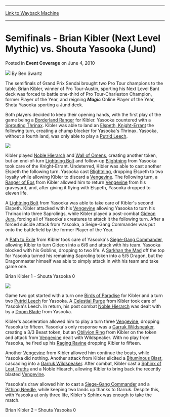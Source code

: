 
---
[Link to Wayback Machine](https://web.archive.org/web/20211127101644/https://magic.wizards.com/en/articles/archive/event-coverage/semifinals-brian-kibler-next-level-mythic-vs-shouta-yasooka-jund)

[_metadata_:author]:- "Ben Swartz"
[_metadata_:description]:- "The semifinals of Grand Prix Sendai brought two Pro Tour champions to the table. Brian Kibler, winner of Pro Tour-Austin, sporting his Next Level Bant deck was forced to battle one-third of Pro Tour-Charleston Champion, former Player of the Year, and reigning Magic Online Player of the Year, Shota Yasooka sporting a Jund deck. Both players decided to keep their opening hands,"
[_metadata_:generator]:- "Drupal 7 (http://drupal.org)"
[_metadata_:node]:- "345131"
[_metadata_:publish_date]:- "2010-06-04"
[_metadata_:source]:- "div-main-content"
[_metadata_:title]:- "Semifinals - Brian Kibler (Next Level Mythic) vs. Shouta Yasooka (Jund)"
[_metadata_:wayback_capture_timestamp]:- "2021-11-27 10:16:44"
[_metadata_:wayback_raw_url]:- "https://web.archive.org/web/20211127101644id_/https://magic.wizards.com/en/articles/archive/event-coverage/semifinals-brian-kibler-next-level-mythic-vs-shouta-yasooka-jund"
[_metadata_:wayback_url]:- "https://magic.wizards.com/en/articles/archive/event-coverage/semifinals-brian-kibler-next-level-mythic-vs-shouta-yasooka-jund"
---


Semifinals - Brian Kibler (Next Level Mythic) vs. Shouta Yasooka (Jund)
=======================================================================



 Posted in **Event Coverage**
 on June 4, 2010 






![](https://media.magic.wizards.com/styles/auth_small/public/images/person/benswa-author.jpg)
By Ben Swartz











The semifinals of Grand Prix Sendai brought two Pro Tour champions to the table. Brian Kibler, winner of Pro Tour-Austin, sporting his Next Level Bant deck was forced to battle one-third of Pro Tour-Charleston Champion, former Player of the Year, and reigning ***Magic*** Online Player of the Year, Shota Yasooka sporting a Jund deck.


Both players decided to keep their opening hands, with the first play of the game being a [Borderland Ranger](https://gatherer.wizards.com/Pages/Card/Details.aspx?name=Borderland+Ranger) for Kibler. Yasooka countered with a [Sprouting Thrinax](https://gatherer.wizards.com/Pages/Card/Details.aspx?name=Sprouting+Thrinax). Kibler was able to land an [Elspeth, Knight-Errant](https://gatherer.wizards.com/Pages/Card/Details.aspx?name=Elspeth%2C+Knight-Errant) the following turn, creating a chump blocker for Yasooka's Thrinax. Yasooka, without a fourth land, was only able to play a [Putrid Leech](https://gatherer.wizards.com/Pages/Card/Details.aspx?name=Putrid+Leech).


![](https://media.wizards.com/legacy/mtg/images/daily/events/gpsen10/sfb_yaso.jpg)


Kibler played [Noble Hierarch](https://gatherer.wizards.com/Pages/Card/Details.aspx?name=Noble+Hierarch) and [Wall of Omens](https://gatherer.wizards.com/Pages/Card/Details.aspx?name=Wall+of+Omens), creating another token, but an end-of-turn [Lightning Bolt](https://gatherer.wizards.com/Pages/Card/Details.aspx?name=Lightning+Bolt) and follow-up [Blightning](https://gatherer.wizards.com/Pages/Card/Details.aspx?name=Blightning) from Yasooka took care of the Knight-Errant. Undeterred, Kibler was able to cast another Elspeth the following turn. Yasooka cast [Blightning](https://gatherer.wizards.com/Pages/Card/Details.aspx?name=Blightning), dropping Elspeth to two loyalty while allowing Kibler to discard a [Vengevine](https://gatherer.wizards.com/Pages/Card/Details.aspx?name=Vengevine). The following turn, a [Ranger of Eos](https://gatherer.wizards.com/Pages/Card/Details.aspx?name=Ranger+of+Eos) from Kibler allowed him to return [Vengevine](https://gatherer.wizards.com/Pages/Card/Details.aspx?name=Vengevine) from his graveyard, and, after giving it flying with Elspeth, Yasooka dropped to eleven life.


A [Lightning Bolt](https://gatherer.wizards.com/Pages/Card/Details.aspx?name=Lightning+Bolt) from Yasooka was able to take care of Kibler's second Elspeth. Kibler attacked with his [Vengevine](https://gatherer.wizards.com/Pages/Card/Details.aspx?name=Vengevine) allowing Yasooka to turn his Thrinax into three Saprolings, while Kibler played a post-combat [Gideon Jura](https://gatherer.wizards.com/Pages/Card/Details.aspx?name=Gideon+Jura), forcing all of Yasooka's creatures to attack it the following turn. After a forced suicide attack from Yasooka, a Seige-Gang Commander was put onto the battlefield by the former Player of the Year.


A [Path to Exile](https://gatherer.wizards.com/Pages/Card/Details.aspx?name=Path+to+Exile) from Kibler took care of Yasooka's [Siege-Gang Commander](https://gatherer.wizards.com/Pages/Card/Details.aspx?name=Siege-Gang+Commander), allowing Kibler to turn Gideon into a 6/6 and attack with his team. Yasooka blocked with his Goblins, dropping to two life. A [Sarkhan the Mad](https://gatherer.wizards.com/Pages/Card/Details.aspx?name=Sarkhan+the+Mad) off the top for Yasooka turned his remaining Saproling token into a 5/5 Dragon, but the Dragonmaster himself was able to simply attack in with his team and take game one.


Brian Kibler 1 – Shouta Yasooka 0


![](https://media.wizards.com/legacy/mtg/images/daily/events/gpsen10/sfb_kibler.jpg)


Game two got started with a turn one [Birds of Paradise](https://gatherer.wizards.com/Pages/Card/Details.aspx?name=Birds+of+Paradise) for Kibler and a turn two [Putrid Leech](https://gatherer.wizards.com/Pages/Card/Details.aspx?name=Putrid+Leech) for Yasooka. A [Celestial Purge](https://gatherer.wizards.com/Pages/Card/Details.aspx?name=Celestial+Purge) from Kibler took care of Yasooka's Leech. In return, his post combat [Noble Hierarch](https://gatherer.wizards.com/Pages/Card/Details.aspx?name=Noble+Hierarch) was dealt with by a [Doom Blade](https://gatherer.wizards.com/Pages/Card/Details.aspx?name=Doom+Blade) from Yasooka.


Kibler's acceleration allowed him to play a turn three [Vengevine](https://gatherer.wizards.com/Pages/Card/Details.aspx?name=Vengevine), dropping Yasooka to fifteen. Yasooka's only response was a [Garruk Wildspeaker](https://gatherer.wizards.com/Pages/Card/Details.aspx?name=Garruk+Wildspeaker), creating a 3/3 Beast token, but an [Oblivion Ring](https://gatherer.wizards.com/Pages/Card/Details.aspx?name=Oblivion+Ring) from Kibler on the token and attack from [Vengevine](https://gatherer.wizards.com/Pages/Card/Details.aspx?name=Vengevine) dealt with Wildspeaker. With no play from Yasooka, he fired up his [Raging Ravine](https://gatherer.wizards.com/Pages/Card/Details.aspx?name=Raging+Ravine) dropping Kibler to fifteen.


Another [Vengevine](https://gatherer.wizards.com/Pages/Card/Details.aspx?name=Vengevine) from Kibler allowed him continue the beats, while Yasooka did nothing. Another attack from Kibler elicited a [Bituminous Blast](https://gatherer.wizards.com/Pages/Card/Details.aspx?name=Bituminous+Blast), cascading into a [Garruk Wildspeaker](https://gatherer.wizards.com/Pages/Card/Details.aspx?name=Garruk+Wildspeaker). After combat, Kibler cast a [Sphinx of Lost Truths](https://gatherer.wizards.com/Pages/Card/Details.aspx?name=Sphinx+of+Lost+Truths) and a Noble Hiearch, allowing Kibler to bring back the recently blasted [Vengevine](https://gatherer.wizards.com/Pages/Card/Details.aspx?name=Vengevine).


Yasooka's draw allowed him to cast a [Siege-Gang Commander](https://gatherer.wizards.com/Pages/Card/Details.aspx?name=Siege-Gang+Commander) and a [Pithing Needle](https://gatherer.wizards.com/Pages/Card/Details.aspx?name=Pithing+Needle), while keeping two lands up thanks to Garruk. Despite this, with Yasooka at only three life, Kibler's Sphinx was enough to take the match.


Brian Kibler 2 – Shouta Yasooka 0







